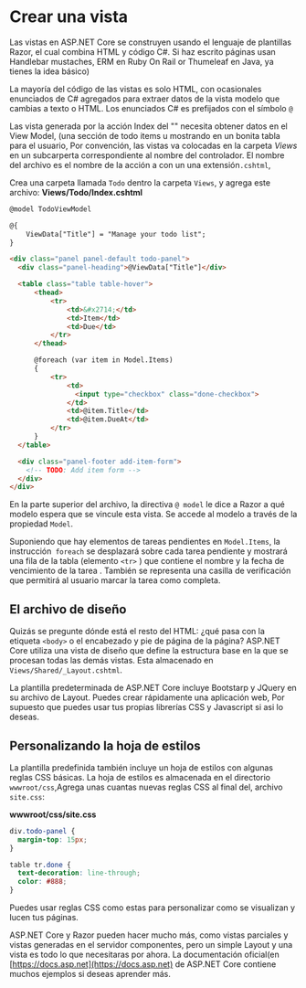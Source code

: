 # Crear una vista

Las vistas en ASP.NET Core se construyen usando el lenguaje de plantillas Razor, el cual combina HTML y código C#. Si haz escrito páginas usan Handlebar mustaches, ERM en Ruby On Rail or Thumeleaf en Java, ya tienes la idea básico)

La mayoría del código de las vistas es solo HTML, con ocasionales enunciados de C# agregados para extraer datos de la vista modelo que cambias a texto o HTML. Los enunciados C# es prefijados con el símbolo `@`

Las vista generada por la acción Index del "" necesita obtener datos en el View Model, (una sección de todo items u mostrando en un bonita tabla para el usuario, Por convención, las vistas va colocadas en la carpeta _Views_ en un subcarperta correspondiente al nombre del controlador. El nombre del archivo es el nombre de la acción a con un una extensión`.cshtml`,

Crea una carpeta llamada `Todo` dentro la carpeta `Views`, y agrega este archivo:
**Views/Todo/Index.cshtml**

```html
@model TodoViewModel

@{
    ViewData["Title"] = "Manage your todo list";
}

<div class="panel panel-default todo-panel">
  <div class="panel-heading">@ViewData["Title"]</div>

  <table class="table table-hover">
      <thead>
          <tr>
              <td>&#x2714;</td>
              <td>Item</td>
              <td>Due</td>
          </tr>
      </thead>

      @foreach (var item in Model.Items)
      {
          <tr>
              <td>
                <input type="checkbox" class="done-checkbox">
              </td>
              <td>@item.Title</td>
              <td>@item.DueAt</td>
          </tr>
      }
  </table>

  <div class="panel-footer add-item-form">
    <!-- TODO: Add item form -->
  </div>
</div>
```

En la parte superior del archivo, la directiva `@ model` le dice a Razor a qué modelo espera que se vincule esta vista. Se accede al modelo a través de la propiedad `Model`.

Suponiendo que hay elementos de tareas pendientes en `Model.Items`, la instrucción` foreach` se desplazará sobre cada tarea pendiente y mostrará una fila de la tabla (elemento `<tr>` ) que contiene el nombre y la fecha de vencimiento de la tarea . También se representa una casilla de verificación que permitirá al usuario marcar la tarea como completa.

## El archivo de diseño
Quizás se pregunte dónde está el resto del HTML: ¿qué pasa con la etiqueta `<body>` o el encabezado y pie de página de la página? ASP.NET Core utiliza una vista de diseño que define la estructura base en la que se procesan todas las demás vistas. Esta almacenado en `Views/Shared/_Layout.cshtml`.

La plantilla predeterminada de ASP.NET Core incluye Bootstarp y JQuery en su archivo de Layout. Puedes crear rápidamente una aplicación web, Por supuesto que puedes usar tus propias librerías CSS y Javascript si asi lo deseas.

## Personalizando la hoja de estilos

La plantilla predefinida también incluye un hoja de estilos con algunas reglas CSS básicas. La hoja de estilos es almacenada en el directorio `wwwroot/css`,Agrega unas cuantas nuevas reglas CSS al final del, archivo `site.css`:

**wwwroot/css/site.css**

```css
div.todo-panel {
  margin-top: 15px;
}

table tr.done {
  text-decoration: line-through;
  color: #888;
}
```

Puedes usar reglas CSS como estas para personalizar como se visualizan y lucen tus páginas.

ASP.NET Core y Razor pueden hacer mucho más, como vistas parciales y vistas generadas en el servidor componentes, pero un simple Layout y una vista es todo lo que necesitaras por ahora. La documentación oficial(en [https://docs.asp.net](https://docs.asp.net) de ASP.NET Core contiene muchos ejemplos si deseas aprender más.
